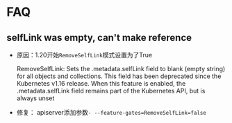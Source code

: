 # FAQ

## selfLink was empty, can't make reference

- 原因：1.20开始`RemoveSelfLink`模式设置为了True

  RemoveSelfLink: Sets the .metadata.selfLink field to blank (empty string) for all objects and collections. This field has been deprecated since the Kubernetes v1.16 release. When this feature is enabled, the .metadata.selfLink field remains part of the Kubernetes API, but is always unset
- 修复： apiserver添加参数`- --feature-gates=RemoveSelfLink=false`
